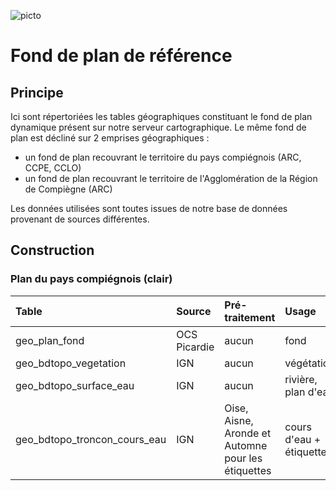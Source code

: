 ![picto](/doc/img/Logo_web-GeoCompiegnois.png)

# Fond de plan de référence

## Principe

Ici sont répertoriées les tables géographiques constituant le fond de plan dynamique présent sur notre serveur cartographique.
Le même fond de plan est décliné sur 2 emprises géographiques :
- un fond de plan recouvrant le territoire du pays compiégnois (ARC, CCPE, CCLO)
- un fond de plan recouvrant le territoire de l'Agglomération de la Région de Compiègne (ARC)

Les données utilisées sont toutes issues de notre base de données provenant de sources différentes.

## Construction

### Plan du pays compiégnois (clair)

|Table | Source | Pré-traitement | Usage | Style
|:---|:---|:---|:---|:---|
|geo_plan_fond|OCS Picardie|aucun|fond|plan_light_fond_simplifie.sld|
|geo_bdtopo_vegetation|IGN|aucun|végétation|plan_light_vegetation.sld|
|geo_bdtopo_surface_eau|IGN|aucun|rivière, plan d'eau|plan_light_hydro_surf.sld|
|geo_bdtopo_troncon_cours_eau|IGN|Oise, Aisne, Aronde et Automne pour les étiquettes|cours d'eau + étiquettes|plan_light_hydro_lin.sld|
